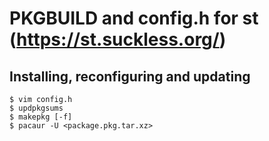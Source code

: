 # PKGBUILD and config.h for st (https://st.suckless.org/)

## Installing, reconfiguring and updating
```
$ vim config.h
$ updpkgsums
$ makepkg [-f]
$ pacaur -U <package.pkg.tar.xz>
```

